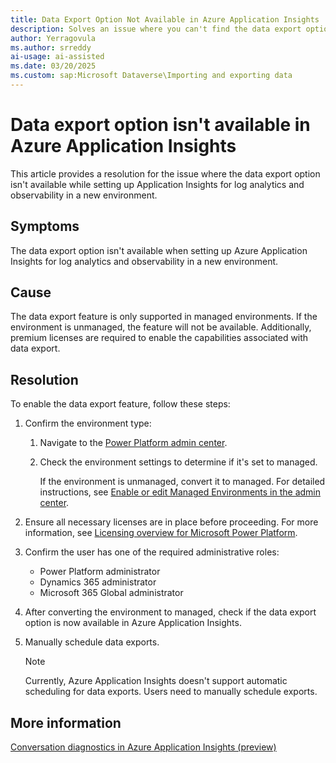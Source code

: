 ```yaml
---
title: Data Export Option Not Available in Azure Application Insights
description: Solves an issue where you can't find the data export option while setting up Application Insights for log analytics and observability in a new environment. It explains the cause of this issue and outlines steps to resolve it.
author: Yerragovula
ms.author: srreddy
ai-usage: ai-assisted
ms.date: 03/20/2025
ms.custom: sap:Microsoft Dataverse\Importing and exporting data
---
```

# Data export option isn't available in Azure Application Insights

This article provides a resolution for the issue where the data export option isn't available while setting up Application Insights for log analytics and observability in a new environment.

## Symptoms

The data export option isn't available when setting up Azure Application Insights for log analytics and observability in a new environment.

## Cause

The data export feature is only supported in managed environments. If the environment is unmanaged, the feature will not be available. Additionally, premium licenses are required to enable the capabilities associated with data export.

## Resolution

To enable the data export feature, follow these steps:

1. Confirm the environment type:

   1. Navigate to the [Power Platform admin center](https://admin.powerplatform.microsoft.com/).
   2. Check the environment settings to determine if it's set to managed.

      If the environment is unmanaged, convert it to managed. For detailed instructions, see [Enable or edit Managed Environments in the admin center](/power-platform/admin/managed-environment-enable#enable-or-edit-managed-environments-in-the-admin-center).

2. Ensure all necessary licenses are in place before proceeding. For more information, see [Licensing overview for Microsoft Power Platform](/power-platform/admin/pricing-billing-skus).

3. Confirm the user has one of the required administrative roles:

   - Power Platform administrator
   - Dynamics 365 administrator
   - Microsoft 365 Global administrator

4. After converting the environment to managed, check if the data export option is now available in Azure Application Insights.

5. Manually schedule data exports.

   > [!NOTE]
   > Currently, Azure Application Insights doesn't support automatic scheduling for data exports. Users need to manually schedule exports.

## More information

[Conversation diagnostics in Azure Application Insights (preview)](/power-platform/admin/conversation-diagnostics-application-insights)
